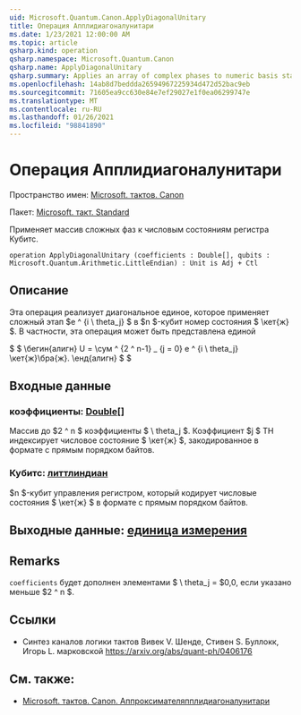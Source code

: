 ```yaml
---
uid: Microsoft.Quantum.Canon.ApplyDiagonalUnitary
title: Операция Апплидиагоналунитари
ms.date: 1/23/2021 12:00:00 AM
ms.topic: article
qsharp.kind: operation
qsharp.namespace: Microsoft.Quantum.Canon
qsharp.name: ApplyDiagonalUnitary
qsharp.summary: Applies an array of complex phases to numeric basis states of a register of qubits.
ms.openlocfilehash: 14ab8d7beddda26594967225934d472d52bac9eb
ms.sourcegitcommit: 71605ea9cc630e84e7ef29027e1f0ea06299747e
ms.translationtype: MT
ms.contentlocale: ru-RU
ms.lasthandoff: 01/26/2021
ms.locfileid: "98841890"
---
```

# <a name="applydiagonalunitary-operation"></a>Операция Апплидиагоналунитари

Пространство имен: [Microsoft. тактов. Canon](xref:Microsoft.Quantum.Canon)

Пакет: [Microsoft. такт. Standard](https://nuget.org/packages/Microsoft.Quantum.Standard)


Применяет массив сложных фаз к числовым состояниям регистра Кубитс.

```qsharp
operation ApplyDiagonalUnitary (coefficients : Double[], qubits : Microsoft.Quantum.Arithmetic.LittleEndian) : Unit is Adj + Ctl
```


## <a name="description"></a>Описание

Эта операция реализует диагональное единое, которое применяет сложный этап $e ^ {i \ theta_j} $ в $n $-кубит номер состояния $ \кет{ж} $.
В частности, эта операция может быть представлена единой

$ $ \бегин{алигн} U = \сум ^ {2 ^ n-1} _ {j = 0} e ^ {i \ theta_j} \кет{ж}\бра{ж}.
\енд{алигн} $ $

## <a name="input"></a>Входные данные

### <a name="coefficients--double"></a>коэффициенты: [Double](xref:microsoft.quantum.lang-ref.double)[]

Массив до $2 ^ n $ коэффициенты $ \ theta_j $. Коэффициент $j $ TH индексирует числовое состояние $ \кет{ж} $, закодированное в формате с прямым порядком байтов.


### <a name="qubits--littleendian"></a>Кубитс: [литтлиндиан](xref:Microsoft.Quantum.Arithmetic.LittleEndian)

$n $-кубит управления регистром, который кодирует числовые состояния $ \кет{ж} $ в формате с прямым порядком байтов.



## <a name="output--unit"></a>Выходные данные: [единица измерения](xref:microsoft.quantum.lang-ref.unit)



## <a name="remarks"></a>Remarks

`coefficients` будет дополнен элементами $ \ theta_j = $0,0, если указано меньше $2 ^ n $.

## <a name="references"></a>Ссылки

- Синтез каналов логики тактов Вивек V. Шенде, Стивен S. Буллокк, Игорь L. марковской https://arxiv.org/abs/quant-ph/0406176

## <a name="see-also"></a>См. также:

- [Microsoft. тактов. Canon. Аппроксимателяпплидиагоналунитари](xref:Microsoft.Quantum.Canon.ApproximatelyApplyDiagonalUnitary)
